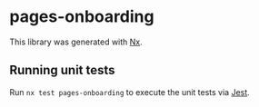 # pages-onboarding

This library was generated with [Nx](https://nx.dev).

## Running unit tests

Run `nx test pages-onboarding` to execute the unit tests via [Jest](https://jestjs.io).
